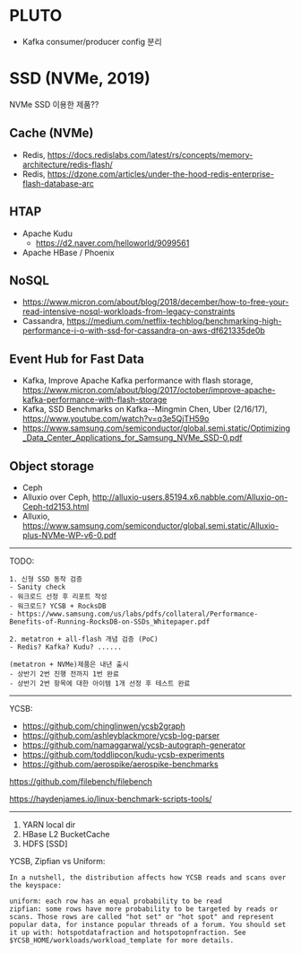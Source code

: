 # PLUTO
 * Kafka consumer/producer config 분리

# SSD (NVMe, 2019)

NVMe SSD 이용한 제품??

## Cache (NVMe)
 * Redis, https://docs.redislabs.com/latest/rs/concepts/memory-architecture/redis-flash/
 * Redis, https://dzone.com/articles/under-the-hood-redis-enterprise-flash-database-arc

## HTAP
 * Apache Kudu
   - https://d2.naver.com/helloworld/9099561
 * Apache HBase / Phoenix

## NoSQL
  * https://www.micron.com/about/blog/2018/december/how-to-free-your-read-intensive-nosql-workloads-from-legacy-constraints
  * Cassandra, https://medium.com/netflix-techblog/benchmarking-high-performance-i-o-with-ssd-for-cassandra-on-aws-df621335de0b

## Event Hub for Fast Data 
 * Kafka, Improve Apache Kafka performance with flash storage, https://www.micron.com/about/blog/2017/october/improve-apache-kafka-performance-with-flash-storage
 * Kafka, SSD Benchmarks on Kafka--Mingmin Chen, Uber (2/16/17), https://www.youtube.com/watch?v=q3e5QjTH59o
 * https://www.samsung.com/semiconductor/global.semi.static/Optimizing_Data_Center_Applications_for_Samsung_NVMe_SSD-0.pdf

## Object storage
  * Ceph
  * Alluxio over Ceph, http://alluxio-users.85194.x6.nabble.com/Alluxio-on-Ceph-td2153.html
  * Alluxio, https://www.samsung.com/semiconductor/global.semi.static/Alluxio-plus-NVMe-WP-v6-0.pdf

----
TODO:
```
1. 신형 SSD 동작 검증
- Sanity check
- 워크로드 선정 후 리포트 작성
- 워크로드? YCSB + RocksDB
- https://www.samsung.com/us/labs/pdfs/collateral/Performance-Benefits-of-Running-RocksDB-on-SSDs_Whitepaper.pdf

2. metatron + all-flash 개념 검증 (PoC)
- Redis? Kafka? Kudu? ......

(metatron + NVMe)제품은 내년 출시
- 상반기 2번 진행 전까지 1번 완료
- 상반기 2번 항목에 대한 아이템 1개 선정 후 테스트 완료

```
----

YCSB:
- https://github.com/chinglinwen/ycsb2graph
- https://github.com/ashleyblackmore/ycsb-log-parser
- https://github.com/namaggarwal/ycsb-autograph-generator
- https://github.com/toddlipcon/kudu-ycsb-experiments
- https://github.com/aerospike/aerospike-benchmarks

https://github.com/filebench/filebench

https://haydenjames.io/linux-benchmark-scripts-tools/

----

1. YARN local dir
2. HBase L2 BucketCache
3. HDFS [SSD]

YCSB, Zipfian vs Uniform:
```
In a nutshell, the distribution affects how YCSB reads and scans over the keyspace:

uniform: each row has an equal probability to be read
zipfian: some rows have more probability to be targeted by reads or scans. Those rows are called "hot set" or "hot spot" and represent popular data, for instance popular threads of a forum. You should set it up with: hotspotdatafraction and hotspotopnfraction. See $YCSB_HOME/workloads/workload_template for more details.

```